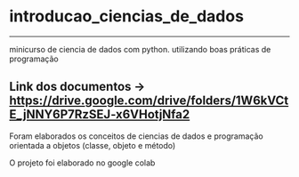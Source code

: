 # introducao_ciencias_de_dados
---

minicurso de ciencia de dados com python. utilizando boas práticas de programação

Link dos documentos -> https://drive.google.com/drive/folders/1W6kVCtE_jNNY6P7RzSEJ-x6VHotjNfa2
---

Foram elaborados os conceitos de ciencias de dados e programação orientada a objetos (classe, objeto e método)

O projeto foi elaborado no google colab
